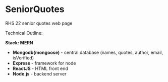 # SeniorQuotes
RHS 22 senior quotes web page

Technical Outline:

**Stack: MERN**

- **Mongodb(mongoose)** - central database (names, quotes, author, email, isVerified)
- **Express** - framework for node
- **ReactJS** - HTML front end
- **Node.js** - backend server


